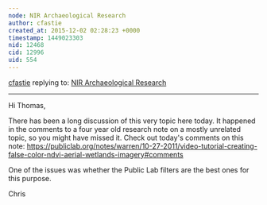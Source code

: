 ```yaml
---
node: NIR Archaeological Research 
author: cfastie
created_at: 2015-12-02 02:28:23 +0000
timestamp: 1449023303
nid: 12468
cid: 12996
uid: 554
---
```




[cfastie](../profile/cfastie) replying to: [NIR Archaeological Research ](../notes/ThomasFinanPhD/12-02-2015/nir-archaeological-research)

----
Hi Thomas,

There has been a long discussion of this very topic here today. It happened in the comments to a four year old research note on a mostly unrelated topic, so you might have missed it. Check out today's comments on this note: https://publiclab.org/notes/warren/10-27-2011/video-tutorial-creating-false-color-ndvi-aerial-wetlands-imagery#comments

One of the issues was whether the Public Lab filters are the best ones for this purpose.

Chris